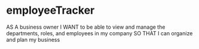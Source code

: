# employeeTracker
AS A business owner I WANT to be able to view and manage the departments, roles, and employees in my company SO THAT I can organize and plan my business
